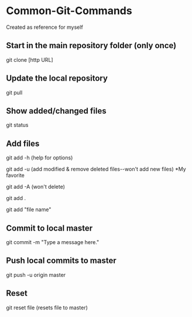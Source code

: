# Common-Git-Commands
Created as reference for myself
## Start in the main repository folder (only once)
git clone [http URL]

## Update the local repository
git pull

## Show added/changed files
git status

## Add files
git add -h (help for options)

git add -u (add modified & remove deleted files--won't add new files) *My favorite

git add -A (won't delete)

git add .

git add "file name"

## Commit to local master
git commit -m "Type a message here."

## Push local commits to master
git push -u origin master

## Reset
git reset file (resets file to master)

